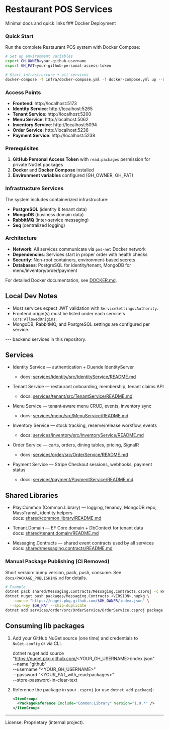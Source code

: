 # Restaurant POS Services

Minimal docs and quick links f## Docker Deployment

### Quick Start
Run the complete Restaurant POS system with Docker Compose:

```bash
# Set up environment variables
export GH_OWNER=your-github-username
export GH_PAT=your-github-personal-access-token

# Start infrastructure + all services
docker-compose -f infra/docker-compose.yml -f docker-compose.yml up --build
```

### Access Points
- **Frontend**: http://localhost:5173
- **Identity Service**: http://localhost:5265
- **Tenant Service**: http://localhost:5200
- **Menu Service**: http://localhost:5062
- **Inventory Service**: http://localhost:5094
- **Order Service**: http://localhost:5236
- **Payment Service**: http://localhost:5238

### Prerequisites
1. **GitHub Personal Access Token** with `read:packages` permission for private NuGet packages
2. **Docker** and **Docker Compose** installed
3. **Environment variables** configured (GH_OWNER, GH_PAT)

### Infrastructure Services
The system includes containerized infrastructure:
- **PostgreSQL** (identity & tenant data)
- **MongoDB** (business domain data)
- **RabbitMQ** (inter-service messaging)
- **Seq** (centralized logging)

### Architecture
- **Network**: All services communicate via `pos-net` Docker network
- **Dependencies**: Services start in proper order with health checks
- **Security**: Non-root containers, environment-based secrets
- **Databases**: PostgreSQL for identity/tenant, MongoDB for menu/inventory/order/payment

For detailed Docker documentation, see [DOCKER.md](./DOCKER.md).

## Local Dev Notes

- Most services expect JWT validation with `ServiceSettings:Authority`.
- Frontend origin(s) must be listed under each service's `Cors:AllowedOrigins`.
- MongoDB, RabbitMQ, and PostgreSQL settings are configured per service.

--- backend services in this repository.

## Services

- Identity Service — authentication + Duende IdentityServer
  - docs: [services/identity/src/IdentityService/README.md](./services/identity/src/IdentityService/README.md)

- Tenant Service — restaurant onboarding, membership, tenant claims API
  - docs: [services/tenant/src/TenantService/README.md](./services/tenant/src/TenantService/README.md)

- Menu Service — tenant‑aware menu CRUD, events, inventory sync
  - docs: [services/menu/src/MenuService/README.md](./services/menu/src/MenuService/README.md)

- Inventory Service — stock tracking, reserve/release workflow, events
  - docs: [services/inventory/src/InventoryService/README.md](./services/inventory/src/InventoryService/README.md)

- Order Service — carts, orders, dining tables, pricing, SignalR
  - docs: [services/order/src/OrderService/README.md](./services/order/src/OrderService/README.md)

- Payment Service — Stripe Checkout sessions, webhooks, payment status
  - docs: [services/payment/PaymentService/README.md](./services/payment/PaymentService/README.md)

## Shared Libraries

- Play.Common (Common.Library) — logging, tenancy, MongoDB repo, MassTransit, identity helpers  
  docs: [shared/common.library/README.md](./shared/common.library/README.md)
  
- Tenant.Domain — EF Core domain + DbContext for tenant data  
  docs: [shared/tenant.domain/README.md](./shared/tenant.domain/README.md)

- Messaging.Contracts — shared event contracts used by all services  
  docs: [shared/messaging.contracts/README.md](./shared/messaging.contracts/README.md)

### Manual Package Publishing (CI Removed)
Short version: bump version, pack, push, consume. See `docs/PACKAGE_PUBLISHING.md` for details.
```bash
# Example
dotnet pack shared/Messaging.Contracts/Messaging.Contracts.csproj -c Release -o packages
dotnet nuget push packages/Messaging.Contracts.<VERSION>.nupkg \
  --source "https://nuget.pkg.github.com/$GH_OWNER/index.json" \
  --api-key $GH_PAT --skip-duplicate
dotnet add services/order/src/OrderService/OrderService.csproj package Messaging.Contracts --version <VERSION>
```

## Consuming lib packages
  1. Add your GitHub NuGet source (one time) and credentials to `NuGet.config` or via CLI.

      dotnet nuget add source "https://nuget.pkg.github.com/<YOUR_GH_USERNAME>/index.json" \
      --name "github" \
      --username "<YOUR_GH_USERNAME>" \
      --password "<YOUR_PAT_with_read:packages>" \
      --store-password-in-clear-text

  2. Reference the package in your `.csproj` (or use `dotnet add package`):
      ```xml
      <ItemGroup>
        <PackageReference Include="Common.Library" Version="1.0.*" />
      </ItemGroup>
      ```


---

License: Proprietary (internal project).
